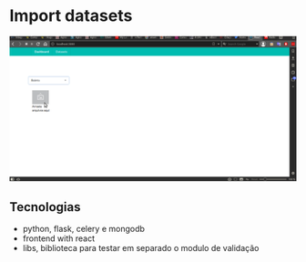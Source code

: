 # Import datasets

![dashboard](./dashboard.gif)

## Tecnologias

- python, flask, celery e mongodb
- frontend with react
- libs, biblioteca para testar em separado o modulo de validação
